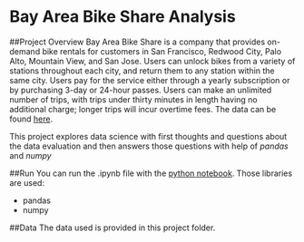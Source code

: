 # Bay Area Bike Share Analysis

##Project Overview
Bay Area Bike Share is a company that provides on-demand bike rentals for customers in San Francisco, Redwood City, Palo Alto, Mountain View, and San Jose. Users can unlock bikes from a variety of stations throughout each city, and return them to any station within the same city. Users pay for the service either through a yearly subscription or by purchasing 3-day or 24-hour passes. Users can make an unlimited number of trips, with trips under thirty minutes in length having no additional charge; longer trips will incur overtime fees.
The data can be found [here](http://www.bayareabikeshare.com/open-data).

This project explores data science with first thoughts and questions about the data evaluation and then answers those questions with help of _pandas_ and _numpy_

##Run
You can run the .ipynb file with the [python notebook](https://ipython.org/notebook.html).
Those libraries are used:
- pandas
- numpy

##Data
The data used is provided in this project folder.
 

